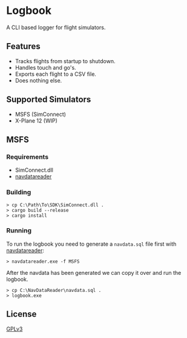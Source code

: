 # Logbook

A CLI based logger for flight simulators.

## Features

- Tracks flights from startup to shutdown.
- Handles touch and go's.
- Exports each flight to a CSV file.
- Does nothing else.

## Supported Simulators

- MSFS (SimConnect)
- X-Plane 12 (WIP)

## MSFS

### Requirements

- SimConnect.dll
- [navdatareader][1]

### Building

```
> cp C:\Path\To\SDK\SimConnect.dll .
> cargo build --release
> cargo install
```

### Running

To run the logbook you need to generate a `navdata.sql` file first with [navdatareader][1]:

```
> navdatareader.exe -f MSFS
```

After the navdata has been generated we can copy it over and run the logbook.

```
> cp C:\NavDataReader\navdata.sql .
> logbook.exe
```

## License

[GPLv3](LICENSE)

[1]: https://github.com/albar965/navdatareader
